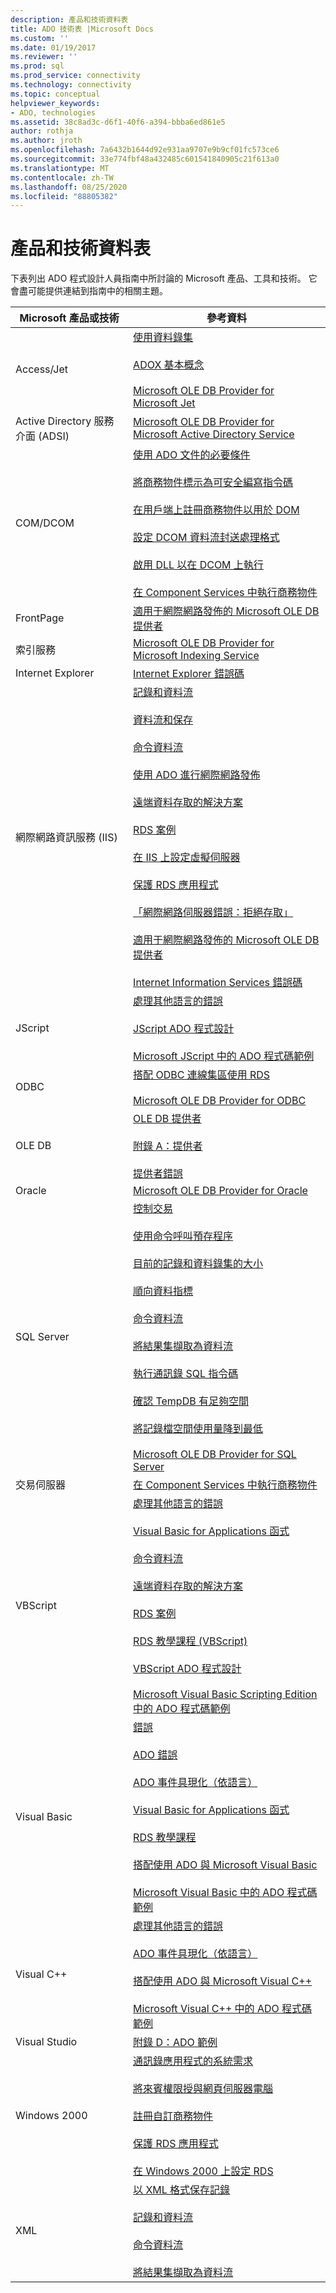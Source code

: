 ```yaml
---
description: 產品和技術資料表
title: ADO 技術表 |Microsoft Docs
ms.custom: ''
ms.date: 01/19/2017
ms.reviewer: ''
ms.prod: sql
ms.prod_service: connectivity
ms.technology: connectivity
ms.topic: conceptual
helpviewer_keywords:
- ADO, technologies
ms.assetid: 38c8ad3c-d6f1-40f6-a394-bbba6ed861e5
author: rothja
ms.author: jroth
ms.openlocfilehash: 7a6432b1644d92e931aa9707e9b9cf01fc573ce6
ms.sourcegitcommit: 33e774fbf48a432485c601541840905c21f613a0
ms.translationtype: MT
ms.contentlocale: zh-TW
ms.lasthandoff: 08/25/2020
ms.locfileid: "88805382"
---
```

# <a name="products-and-technologies-table"></a>產品和技術資料表
下表列出 ADO 程式設計人員指南中所討論的 Microsoft 產品、工具和技術。 它會盡可能提供連結到指南中的相關主題。

|Microsoft 產品或技術|參考資料|
|-------------------------------------|----------------|
|Access/Jet|[使用資料錄集](./data/working-with-recordsets.md)<br /><br /> [ADOX 基本概念](./extensions/adox-fundamentals.md)<br /><br /> [Microsoft OLE DB Provider for Microsoft Jet](./appendixes/microsoft-ole-db-provider-for-microsoft-jet.md)|
|Active Directory 服務介面 (ADSI)|[Microsoft OLE DB Provider for Microsoft Active Directory Service](./appendixes/microsoft-ole-db-provider-for-microsoft-active-directory-service.md)|
|COM/DCOM|[使用 ADO 文件的必要條件](./prerequisites-for-using-the-ado-documentation.md)<br /><br /> [將商務物件標示為可安全編寫指令碼](./remote-data-service/marking-business-objects-as-safe-for-scripting.md)<br /><br /> [在用戶端上註冊商務物件以用於 DOM](./remote-data-service/registering-business-objects-on-the-client-for-use-with-dcom.md)<br /><br /> [設定 DCOM 資料流封送處理格式](./remote-data-service/setting-dcom-stream-marshaling-format.md)<br /><br /> [啟用 DLL 以在 DCOM 上執行](./remote-data-service/enabling-a-dll-to-run-on-dcom.md)<br /><br /> [在 Component Services 中執行商務物件](./remote-data-service/running-business-objects-in-component-services.md)|
|FrontPage|[適用于網際網路發佈的 Microsoft OLE DB 提供者](./appendixes/microsoft-ole-db-provider-for-internet-publishing.md)|
|索引服務|[Microsoft OLE DB Provider for Microsoft Indexing Service](./appendixes/microsoft-ole-db-provider-for-microsoft-indexing-service.md)|
|Internet Explorer|[Internet Explorer 錯誤碼](./appendixes/internet-explorer-error-codes.md)|
|網際網路資訊服務 (IIS)|[記錄和資料流](./data/records-and-streams.md)<br /><br /> [資料流和保存](./data/streams-and-persistence.md)<br /><br /> [命令資料流](./data/command-streams.md)<br /><br /> [使用 ADO 進行網際網路發佈](./data/using-ado-for-internet-publishing.md)<br /><br /> [遠端資料存取的解決方案](./remote-data-service/solutions-for-remote-data-access.md)<br /><br /> [RDS 案例](./remote-data-service/rds-scenario.md)<br /><br /> [在 IIS 上設定虛擬伺服器](./remote-data-service/configuring-virtual-servers-on-iis.md)<br /><br /> [保護 RDS 應用程式](./remote-data-service/securing-rds-applications.md)<br /><br /> [「網際網路伺服器錯誤：拒絕存取」](./remote-data-service/internet-server-error-access-denied.md)<br /><br /> [適用于網際網路發佈的 Microsoft OLE DB 提供者](./appendixes/microsoft-ole-db-provider-for-internet-publishing.md)<br /><br /> [Internet Information Services 錯誤碼](./appendixes/internet-information-services-error-codes.md)|
|JScript|[處理其他語言的錯誤](./data/handling-errors-in-other-languages.md)<br /><br /> [JScript ADO 程式設計](./appendixes/jscript-ado-programming.md)<br /><br /> [Microsoft JScript 中的 ADO 程式碼範例](../reference/ado-api/ado-code-examples-in-microsoft-jscript.md)|
|ODBC|[搭配 ODBC 連線集區使用 RDS](./remote-data-service/using-rds-with-odbc-connection-pooling.md)<br /><br /> [Microsoft OLE DB Provider for ODBC](./appendixes/microsoft-ole-db-provider-for-odbc.md)|
|OLE DB|[OLE DB 提供者](./data/ole-db-providers-ado.md)<br /><br /> [附錄 A：提供者](./appendixes/appendix-a-providers.md)<br /><br /> [提供者錯誤](./data/provider-errors.md)|
|Oracle|[Microsoft OLE DB Provider for Oracle](./appendixes/microsoft-ole-db-provider-for-oracle.md)|
|SQL Server|[控制交易](./data/controlling-transactions-ado.md)<br /><br /> [使用命令呼叫預存程序](./data/calling-a-stored-procedure-with-a-command.md)<br /><br /> [目前的記錄和資料錄集的大小](./data/current-record-and-size-of-recordset.md)<br /><br /> [順向資料指標](./data/forward-only-cursors.md)<br /><br /> [命令資料流](./data/command-streams.md)<br /><br /> [將結果集擷取為資料流](./data/retrieving-resultsets-into-streams.md)<br /><br /> [執行通訊錄 SQL 指令碼](./remote-data-service/running-the-address-book-sql-script.md)<br /><br /> [確認 TempDB 有足夠空間](./remote-data-service/ensuring-sufficient-tempdb-space.md)<br /><br /> [將記錄檔空間使用量降到最低](./remote-data-service/minimizing-log-file-space-usage.md)<br /><br /> [Microsoft OLE DB Provider for SQL Server](./appendixes/microsoft-ole-db-provider-for-sql-server.md)|
|交易伺服器|[在 Component Services 中執行商務物件](./remote-data-service/running-business-objects-in-component-services.md)|
|VBScript|[處理其他語言的錯誤](./data/handling-errors-in-other-languages.md)<br /><br /> [Visual Basic for Applications 函式](./data/visual-basic-for-applications-functions.md)<br /><br /> [命令資料流](./data/command-streams.md)<br /><br /> [遠端資料存取的解決方案](./remote-data-service/solutions-for-remote-data-access.md)<br /><br /> [RDS 案例](./remote-data-service/rds-scenario.md)<br /><br /> [RDS 教學課程 (VBScript)](./remote-data-service/rds-tutorial-vbscript.md)<br /><br /> [VBScript ADO 程式設計](./appendixes/vbscript-ado-programming.md)<br /><br /> [Microsoft Visual Basic Scripting Edition 中的 ADO 程式碼範例](../reference/ado-api/ado-code-examples-vbscript.md)|
|Visual Basic|[錯誤](./data/errors-ado.md)<br /><br /> [ADO 錯誤](./data/ado-errors.md)<br /><br /> [ADO 事件具現化（依語言）](./data/ado-event-instantiation-by-language.md)<br /><br /> [Visual Basic for Applications 函式](./data/visual-basic-for-applications-functions.md)<br /><br /> [RDS 教學課程](./remote-data-service/rds-tutorial.md)<br /><br /> [搭配使用 ADO 與 Microsoft Visual Basic](./appendixes/using-ado-with-microsoft-visual-basic.md)<br /><br /> [Microsoft Visual Basic 中的 ADO 程式碼範例](../reference/ado-api/ado-code-examples-in-visual-basic.md)|
|Visual C++|[處理其他語言的錯誤](./data/handling-errors-in-other-languages.md)<br /><br /> [ADO 事件具現化（依語言）](./data/ado-event-instantiation-by-language.md)<br /><br /> [搭配使用 ADO 與 Microsoft Visual C++](./appendixes/using-ado-with-microsoft-visual-c.md)<br /><br /> [Microsoft Visual C++ 中的 ADO 程式碼範例](../reference/ado-api/ado-code-examples-in-visual-c.md)|
|Visual Studio|[附錄 D：ADO 範例](./appendixes/appendix-d-ado-samples.md)|
|Windows 2000|[通訊錄應用程式的系統需求](./remote-data-service/system-requirements-for-the-address-book-application.md)<br /><br /> [將來賓權限授與網頁伺服器電腦](./remote-data-service/granting-guest-privileges-to-a-web-server-computer.md)<br /><br /> [註冊自訂商務物件](./remote-data-service/registering-a-custom-business-object.md)<br /><br /> [保護 RDS 應用程式](./remote-data-service/securing-rds-applications.md)<br /><br /> [在 Windows 2000 上設定 RDS](./remote-data-service/configuring-rds-on-windows-2000.md)|
|XML|[以 XML 格式保存記錄](./data/persisting-records-in-xml-format.md)<br /><br /> [記錄和資料流](./data/records-and-streams.md)<br /><br /> [命令資料流](./data/command-streams.md)<br /><br /> [將結果集擷取為資料流](./data/retrieving-resultsets-into-streams.md)|